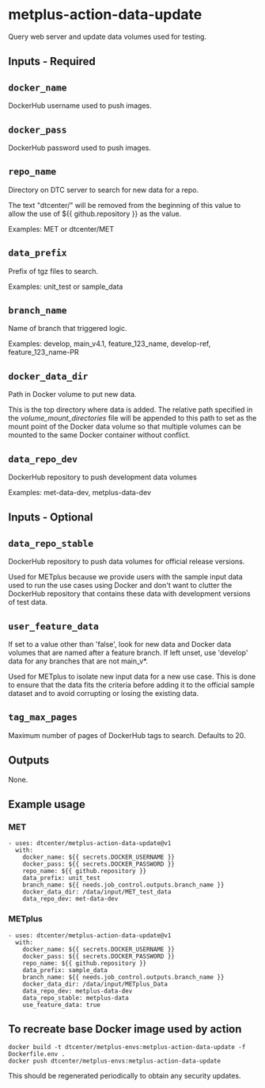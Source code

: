 # metplus-action-data-update

Query web server and update data volumes used for testing.

## Inputs - Required

## `docker_name`

DockerHub username used to push images.

## `docker_pass`

DockerHub password used to push images.

## `repo_name`

Directory on DTC server to search for new data for a repo.

The text "dtcenter/" will be removed from the beginning of this value
to allow the use of ${{ github.repository }} as the value.

Examples: MET or dtcenter/MET

## `data_prefix`

Prefix of tgz files to search.

Examples: unit_test or sample_data

## `branch_name`

Name of branch that triggered logic.

Examples: develop, main_v4.1, feature_123_name, develop-ref,
feature_123_name-PR

## `docker_data_dir`

Path in Docker volume to put new data.

This is the top directory where data is added. The relative path specified
in the *volume_mount_directories* file will be appended to this path to set
as the mount point of the Docker data volume so that multiple volumes can
be mounted to the same Docker container without conflict.

## `data_repo_dev`

DockerHub repository to push development data volumes

Examples: met-data-dev, metplus-data-dev

## Inputs - Optional

## `data_repo_stable`

DockerHub repository to push data volumes for official release versions.

Used for METplus because we provide users with the sample input
data used to run the use cases using Docker and don't want to clutter the
DockerHub repository that contains these data with development versions of
test data.

## `user_feature_data`

If set to a value other than 'false', look for new data and Docker data volumes
that are named after a feature branch. If left unset, use 'develop' data for
any branches that are not main_v*.

Used for METplus to isolate new input data for a new use case.
This is done to ensure that the data fits the criteria before adding it to
the official sample dataset and to avoid corrupting or losing the existing
data.

## `tag_max_pages`

Maximum number of pages of DockerHub tags to search. Defaults to 20.

## Outputs

None.

## Example usage

### MET
```
- uses: dtcenter/metplus-action-data-update@v1
  with:
    docker_name: ${{ secrets.DOCKER_USERNAME }}
    docker_pass: ${{ secrets.DOCKER_PASSWORD }}
    repo_name: ${{ github.repository }}
    data_prefix: unit_test
    branch_name: ${{ needs.job_control.outputs.branch_name }}
    docker_data_dir: /data/input/MET_test_data
    data_repo_dev: met-data-dev
```

### METplus
```
- uses: dtcenter/metplus-action-data-update@v1
  with:
    docker_name: ${{ secrets.DOCKER_USERNAME }}
    docker_pass: ${{ secrets.DOCKER_PASSWORD }}
    repo_name: ${{ github.repository }}
    data_prefix: sample_data
    branch_name: ${{ needs.job_control.outputs.branch_name }}
    docker_data_dir: /data/input/METplus_Data
    data_repo_dev: metplus-data-dev
    data_repo_stable: metplus-data
    use_feature_data: true
```

## To recreate base Docker image used by action

```
docker build -t dtcenter/metplus-envs:metplus-action-data-update -f Dockerfile.env .
docker push dtcenter/metplus-envs:metplus-action-data-update
```

This should be regenerated periodically to obtain any security updates.
